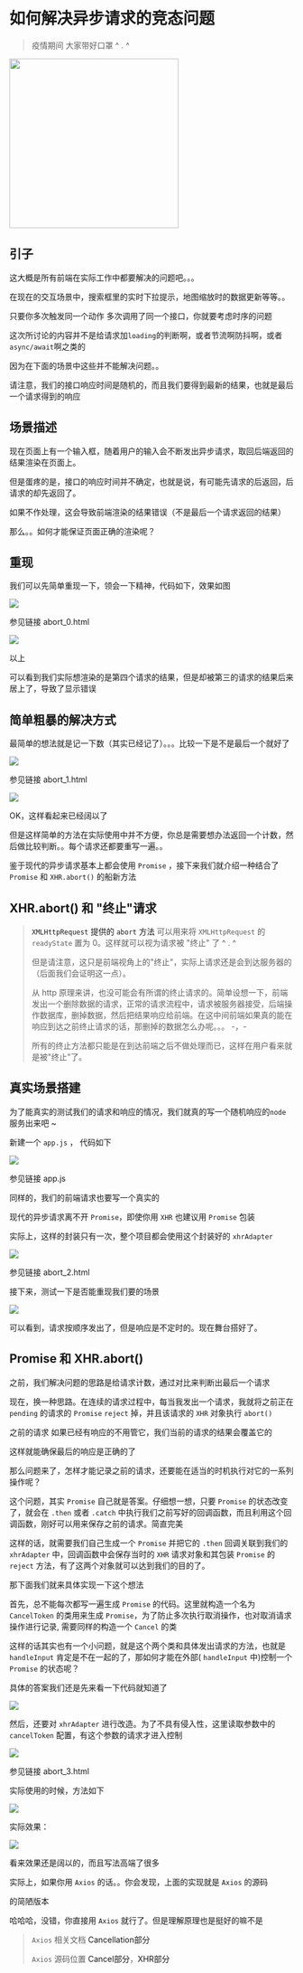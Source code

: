 # 如何解决异步请求的竞态问题

> 疫情期间 大家带好口罩 ^ . ^

<img src="https://github.com/YuArtian/blog/blob/master/img/%E6%8F%92%E5%9B%BE/WechatIMG161.jpeg?raw=true" style="width:300px" />

## 引子

这大概是所有前端在实际工作中都要解决的问题吧。。。

在现在的交互场景中，搜索框里的实时下拉提示，地图缩放时的数据更新等等。。

只要你多次触发同一个动作 多次调用了同一个接口，你就要考虑时序的问题

这次所讨论的内容并不是给请求加`loading`的判断啊，或者节流啊防抖啊，或者 `async/await`啊之类的

因为在下面的场景中这些并不能解决问题。。

请注意，我们的接口响应时间是随机的，而且我们要得到最新的结果，也就是最后一个请求得到的响应

## 场景描述

现在页面上有一个输入框，随着用户的输入会不断发出异步请求，取回后端返回的结果渲染在页面上。

但是蛋疼的是，接口的响应时间并不确定，也就是说，有可能先请求的后返回，后请求的却先返回了。

如果不作处理，这会导致前端渲染的结果错误（不是最后一个请求返回的结果）

那么。。如何才能保证页面正确的渲染呢？

## 重现

我们可以先简单重现一下，领会一下精神，代码如下，效果如图

<img src="https://github.com/YuArtian/blog/blob/master/img/%E5%A6%82%E4%BD%95%E8%A7%A3%E5%86%B3%E5%BC%82%E6%AD%A5%E8%AF%B7%E6%B1%82%E7%9A%84%E7%AB%9E%E6%80%81%E9%97%AE%E9%A2%98/1.png?raw=true" />



参见链接 <a src="[https://github.com/YuArtian/blog/blob/master/assets/%E5%A6%82%E4%BD%95%E8%A7%A3%E5%86%B3%E5%BC%82%E6%AD%A5%E8%AF%B7%E6%B1%82%E7%9A%84%E7%AB%9E%E6%80%81%E9%97%AE%E9%A2%98/abort_0.html](https://github.com/YuArtian/blog/blob/master/assets/如何解决异步请求的竞态问题/abort_0.html)">abort_0.html</a>

<img src="https://github.com/YuArtian/blog/blob/master/img/%E5%A6%82%E4%BD%95%E8%A7%A3%E5%86%B3%E5%BC%82%E6%AD%A5%E8%AF%B7%E6%B1%82%E7%9A%84%E7%AB%9E%E6%80%81%E9%97%AE%E9%A2%98/2.gif?raw=true"/>

以上

可以看到我们实际想渲染的是第四个请求的结果，但是却被第三的请求的结果后来居上了，导致了显示错误

## 简单粗暴的解决方式

最简单的想法就是记一下数（其实已经记了）。。。比较一下是不是最后一个就好了

<img src="https://github.com/YuArtian/blog/blob/master/img/%E5%A6%82%E4%BD%95%E8%A7%A3%E5%86%B3%E5%BC%82%E6%AD%A5%E8%AF%B7%E6%B1%82%E7%9A%84%E7%AB%9E%E6%80%81%E9%97%AE%E9%A2%98/3.png?raw=true"/>

参见链接 <a src="[https://github.com/YuArtian/blog/blob/master/assets/%E5%A6%82%E4%BD%95%E8%A7%A3%E5%86%B3%E5%BC%82%E6%AD%A5%E8%AF%B7%E6%B1%82%E7%9A%84%E7%AB%9E%E6%80%81%E9%97%AE%E9%A2%98/abort_1.html](https://github.com/YuArtian/blog/blob/master/assets/如何解决异步请求的竞态问题/abort_1.html)">abort_1.html</a>



<img src="https://github.com/YuArtian/blog/blob/master/img/%E5%A6%82%E4%BD%95%E8%A7%A3%E5%86%B3%E5%BC%82%E6%AD%A5%E8%AF%B7%E6%B1%82%E7%9A%84%E7%AB%9E%E6%80%81%E9%97%AE%E9%A2%98/4.gif?raw=true"/>

OK，这样看起来已经阔以了

但是这样简单的方法在实际使用中并不方便，你总是需要想办法返回一个计数，然后做比较判断。。每个请求还都要重写一遍。。

鉴于现代的异步请求基本上都会使用  `Promise` ，接下来我们就介绍一种结合了 `Promise` 和 `XHR.abort()` 的船新方法

## XHR.abort() 和 "终止"请求

>  <a src="https://developer.mozilla.org/zh-CN/docs/Web/API/XMLHttpRequest/abort">`XMLHttpRequest` 提供的 `abort` 方法 </a>可以用来将 `XMLHttpRequest` 的 `readyState` 置为 0。这样就可以视为请求被 "终止" 了  ^ . ^
>
> 但是请注意，这只是前端视角上的"终止"，实际上请求还是会到达服务器的（后面我们会证明这一点）。
>
> 从 http 原理来讲，也没可能会有所谓的终止请求的。简单设想一下，前端发出一个删除数据的请求，正常的请求流程中，请求被服务器接受，后端操作数据库，删掉数据，然后把结果响应给前端。在这中间前端如果真的能在响应到达之前终止请求的话，那删掉的数据怎么办呢。。。   -，-
>
> 所有的终止方法都只能是在到达前端之后不做处理而已，这样在用户看来就是被"终止"了。

## 真实场景搭建

为了能真实的测试我们的请求和响应的情况，我们就真的写一个随机响应的`node`服务出来吧 ~

新建一个 `app.js` ， 代码如下

<img src="https://github.com/YuArtian/blog/blob/master/img/%E5%A6%82%E4%BD%95%E8%A7%A3%E5%86%B3%E5%BC%82%E6%AD%A5%E8%AF%B7%E6%B1%82%E7%9A%84%E7%AB%9E%E6%80%81%E9%97%AE%E9%A2%98/5.png?raw=true"/>

参见链接 <a src="[https://github.com/YuArtian/blog/blob/master/assets/%E5%A6%82%E4%BD%95%E8%A7%A3%E5%86%B3%E5%BC%82%E6%AD%A5%E8%AF%B7%E6%B1%82%E7%9A%84%E7%AB%9E%E6%80%81%E9%97%AE%E9%A2%98/app.js](https://github.com/YuArtian/blog/blob/master/assets/如何解决异步请求的竞态问题/app.js)" >app.js</a>

同样的，我们的前端请求也要写一个真实的

现代的异步请求离不开 `Promise`，即使你用 `XHR` 也建议用 `Promise` 包装

实际上，这样的封装只有一次，整个项目都会使用这个封装好的 `xhrAdapter`

<img src="https://github.com/YuArtian/blog/blob/master/img/%E5%A6%82%E4%BD%95%E8%A7%A3%E5%86%B3%E5%BC%82%E6%AD%A5%E8%AF%B7%E6%B1%82%E7%9A%84%E7%AB%9E%E6%80%81%E9%97%AE%E9%A2%98/6.png?raw=true"/>

参见链接 <a src="[https://github.com/YuArtian/blog/blob/master/assets/%E5%A6%82%E4%BD%95%E8%A7%A3%E5%86%B3%E5%BC%82%E6%AD%A5%E8%AF%B7%E6%B1%82%E7%9A%84%E7%AB%9E%E6%80%81%E9%97%AE%E9%A2%98/abort_2.html](https://github.com/YuArtian/blog/blob/master/assets/如何解决异步请求的竞态问题/abort_2.html)">abort_2.html</a>

接下来，测试一下是否能重现我们要的场景

<img src="https://github.com/YuArtian/blog/blob/master/img/%E5%A6%82%E4%BD%95%E8%A7%A3%E5%86%B3%E5%BC%82%E6%AD%A5%E8%AF%B7%E6%B1%82%E7%9A%84%E7%AB%9E%E6%80%81%E9%97%AE%E9%A2%98/7.gif?raw=true" />

可以看到，请求按顺序发出了，但是响应是不定时的。现在舞台搭好了。

## Promise 和 XHR.abort()

之前，我们解决问题的思路是给请求计数，通过对比来判断出最后一个请求

现在，换一种思路。在连续的请求过程中，每当我发出一个请求，我就将之前正在 `pending` 的请求的 `Promise` `reject` 掉，并且该请求的 `XHR` 对象执行 `abort()`

之前的请求 如果已经有响应的不用管它，我们当前的请求的结果会覆盖它的

这样就能确保最后的响应是正确的了

那么问题来了，怎样才能记录之前的请求，还要能在适当的时机执行对它的一系列操作呢？

这个问题，其实 `Promise` 自己就是答案。仔细想一想，只要 `Promise` 的状态改变了，就会在 `.then` 或者 `.catch` 中执行我们之前写好的回调函数，而且利用这个回调函数，刚好可以用来保存之前的请求。简直完美

这样的话，就需要我们自己生成一个 `Promise` 并把它的 `.then` 回调关联到我们的 `xhrAdapter` 中，回调函数中会保存当时的 `XHR` 请求对象和其包装 `Promise` 的`reject` 方法，有了这两个对象就可以达到我们的目的了。

那下面我们就来具体实现一下这个想法

首先，总不能每次都写一遍生成 `Promise` 的代码。这里就构造一个名为 `CancelToken` 的类用来生成 `Promise`，为了防止多次执行取消操作，也对取消请求操作进行记录, 需要同样的构造一个 `Cancel` 的类

这样的话其实也有一个小问题，就是这个两个类和具体发出请求的方法，也就是 `handleInput`  肯定是不在一起的了，那如何才能在外部( `handleInput` 中)控制一个 `Promise` 的状态呢？

具体的答案我们还是先来看一下代码就知道了

<img src="https://github.com/YuArtian/blog/blob/master/img/%E5%A6%82%E4%BD%95%E8%A7%A3%E5%86%B3%E5%BC%82%E6%AD%A5%E8%AF%B7%E6%B1%82%E7%9A%84%E7%AB%9E%E6%80%81%E9%97%AE%E9%A2%98/9.png?raw=true" />

然后，还要对 `xhrAdapter` 进行改造。为了不具有侵入性，这里读取参数中的 `cancelToken` 配置，有这个参数的请求才进入控制

<img src="https://github.com/YuArtian/blog/blob/master/img/%E5%A6%82%E4%BD%95%E8%A7%A3%E5%86%B3%E5%BC%82%E6%AD%A5%E8%AF%B7%E6%B1%82%E7%9A%84%E7%AB%9E%E6%80%81%E9%97%AE%E9%A2%98/8.png?raw=true" />

参见链接 <a src="[https://github.com/YuArtian/blog/blob/master/assets/%E5%A6%82%E4%BD%95%E8%A7%A3%E5%86%B3%E5%BC%82%E6%AD%A5%E8%AF%B7%E6%B1%82%E7%9A%84%E7%AB%9E%E6%80%81%E9%97%AE%E9%A2%98/abort_3.html](https://github.com/YuArtian/blog/blob/master/assets/如何解决异步请求的竞态问题/abort_3.html)">abort_3.html</a>



实际使用的时候，方法如下

<img src="https://github.com/YuArtian/blog/blob/master/img/%E5%A6%82%E4%BD%95%E8%A7%A3%E5%86%B3%E5%BC%82%E6%AD%A5%E8%AF%B7%E6%B1%82%E7%9A%84%E7%AB%9E%E6%80%81%E9%97%AE%E9%A2%98/10.png?raw=true" />

实际效果：

<img src="https://github.com/YuArtian/blog/blob/master/img/%E5%A6%82%E4%BD%95%E8%A7%A3%E5%86%B3%E5%BC%82%E6%AD%A5%E8%AF%B7%E6%B1%82%E7%9A%84%E7%AB%9E%E6%80%81%E9%97%AE%E9%A2%98/11.gif?raw=true" />



看来效果还是阔以的，而且写法高端了很多

实际上，如果你用 `Axios` 的话。。你会发现，上面的实现就是 `Axios` 的源码

的简陋版本

哈哈哈，没错，你直接用 `Axios` 就行了。但是理解原理也是挺好的嘛不是

> `Axios` 相关文档 <a src="https://github.com/axios/axios#cancellation">Cancellation部分</a>
>
> `Axios` 源码位置 <a src="https://github.com/axios/axios/tree/master/lib/cancel" >Cancel部分</a>，<a src="https://github.com/axios/axios/blob/master/lib/adapters/xhr.js">XHR部分</a>

